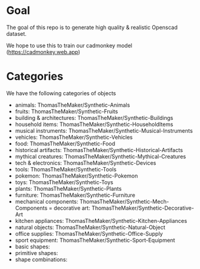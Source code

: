 # Goal

The goal of this repo is to generate high quality & realistic Openscad dataset.

We hope to use this to train our cadmonkey model (https://cadmonkey.web.app)

# Categories

We have the following categories of objects

- animals: ThomasTheMaker/Synthetic-Animals
- fruits: ThomasTheMaker/Synthetic-Fruits
- building & architectures: ThomasTheMaker/Synthetic-Buildings
- household items: ThomasTheMaker/Synthetic-HouseholdItems
- musical instruments: ThomasTheMaker/Synthetic-Musical-Instruments
- vehicles: ThomasTheMaker/Synthetic-Vehicles
- food: ThomasTheMaker/Synthetic-Food
- historical artifacts: ThomasTheMaker/Synthetic-Historical-Artifacts
- mythical creatures: ThomasTheMaker/Synthetic-Mythical-Creatures
- tech & electronics: ThomasTheMaker/Synthetic-Devices
- tools: ThomasTheMaker/Synthetic-Tools
- pokemon: ThomasTheMaker/Synthetic-Pokemon
- toys: ThomasTheMaker/Synthetic-Toys
- plants: ThomasTheMaker/Synthetic-Plants
- furniture: ThomasTheMaker/Synthetic-Furniture
- mechanical components: ThomasTheMaker/Synthetic-Mech-Components
= decorative art: ThomasTheMaker/Synthetic-Decorative-Art
- kitchen appliances: ThomasTheMaker/Synthetic-Kitchen-Appliances
- natural objects: ThomasTheMaker/Synthetic-Natural-Object
- office supplies: ThomasTheMaker/Synthetic-Office-Supply
- sport equipment: ThomasTheMaker/Synthetic-Sport-Equipment
- basic shapes: 
- primitive shapes: 
- shape combinations: 